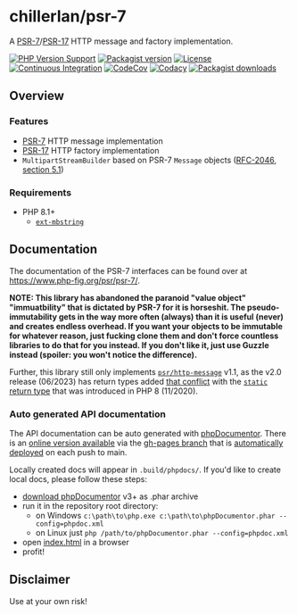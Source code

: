 # chillerlan/psr-7

A [PSR-7](https://www.php-fig.org/psr/psr-7/)/[PSR-17](https://www.php-fig.org/psr/psr-17/) HTTP message and factory implementation.

[![PHP Version Support][php-badge]][php]
[![Packagist version][packagist-badge]][packagist]
[![License][license-badge]][license]
[![Continuous Integration][gh-action-badge]][gh-action]
[![CodeCov][coverage-badge]][coverage]
[![Codacy][codacy-badge]][codacy]
[![Packagist downloads][downloads-badge]][downloads]

[php-badge]: https://img.shields.io/packagist/php-v/chillerlan/psr-7?logo=php&color=8892BF&logoColor=fff
[php]: https://www.php.net/supported-versions.php
[packagist-badge]: https://img.shields.io/packagist/v/chillerlan/psr-7.svg?logo=packagist&logoColor=fff
[packagist]: https://packagist.org/packages/chillerlan/psr-7
[license-badge]: https://img.shields.io/github/license/chillerlan/psr-7.svg
[license]: https://github.com/chillerlan/psr-7/blob/main/LICENSE
[gh-action-badge]: https://img.shields.io/github/actions/workflow/status/chillerlan/psr-7/ci.yml?branch=main&logo=github&logoColor=fff
[gh-action]: https://github.com/chillerlan/psr-7/actions/workflows/ci.yml?query=branch%3Amain
[coverage-badge]: https://img.shields.io/codecov/c/github/chillerlan/psr-7.svg?logo=codecov&logoColor=fff
[coverage]: https://codecov.io/github/chillerlan/psr-7
[codacy-badge]: https://img.shields.io/codacy/grade/de971588f9a44f1a99e7bbd2a0737951?logo=codacy&logoColor=fff
[codacy]: https://app.codacy.com/gh/chillerlan/psr-7/dashboard
[downloads-badge]: https://img.shields.io/packagist/dt/chillerlan/psr-7.svg?logo=packagist&logoColor=fff
[downloads]: https://packagist.org/packages/chillerlan/psr-7/stats

## Overview

### Features

- [PSR-7](https://www.php-fig.org/psr/psr-7/) HTTP message implementation
- [PSR-17](https://www.php-fig.org/psr/psr-17/) HTTP factory implementation
- `MultipartStreamBuilder` based on PSR-7 `Message` objects ([RFC-2046, section 5.1](https://datatracker.ietf.org/doc/html/rfc2046#section-5.1))

### Requirements

- PHP 8.1+
  - [`ext-mbstring`](https://www.php.net/manual/book.mbstring.php)


## Documentation

The documentation of the PSR-7 interfaces can be found over at https://www.php-fig.org/psr/psr-7/.

**NOTE: This library has abandoned the paranoid "value object" "immuatbility" that is dictated by PSR-7 for it is horseshit.
The pseudo-immutability gets in the way more often (always) than it is useful (never) and creates endless overhead.
If you want your objects to be immutable for whatever reason, just fucking clone them and don't force countless libraries
to do that for you instead. If you don't like it, just use Guzzle instead (spoiler: you won't notice the difference).**

Further, this library still only implements [`psr/http-message`](https://packagist.org/packages/psr/http-message) v1.1,
as the v2.0 release (06/2023) has return types added [that conflict](https://github.com/php-fig/http-message/pull/107)
with the [`static` return type](https://wiki.php.net/rfc/static_return_type) that was introduced in PHP 8 (11/2020).


### Auto generated API documentation

The API documentation can be auto generated with [phpDocumentor](https://www.phpdoc.org/).
There is an [online version available](https://chillerlan.github.io/psr-7/) via the [gh-pages branch](https://github.com/chillerlan/psr-7/tree/gh-pages) that is [automatically deployed](https://github.com/chillerlan/psr-7/deployments) on each push to main.

Locally created docs will appear in `.build/phpdocs/`. If you'd like to create local docs, please follow these steps:

- [download phpDocumentor](https://github.com/phpDocumentor/phpDocumentor/releases) v3+ as .phar archive
- run it in the repository root directory:
	- on Windows `c:\path\to\php.exe c:\path\to\phpDocumentor.phar --config=phpdoc.xml`
	- on Linux just `php /path/to/phpDocumentor.phar --config=phpdoc.xml`
- open [index.html](./.build/phpdocs/index.html) in a browser
- profit!


## Disclaimer

Use at your own risk!
